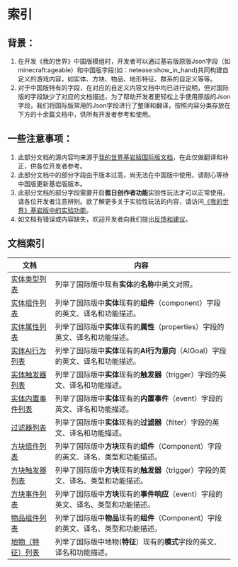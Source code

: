 # 索引
## 背景：
1. 在开发《我的世界》中国版模组时，开发者可以通过基岩版原版Json字段（如minecraft:ageable）和中国版字段(如：netease:show_in_hand)共同构建自定义的游戏内容，如实体、方块、物品、地形特征、群系的自定义等等。
2. 对于中国版特有的字段，在对应的自定义内容文档中均已进行说明，但对国际版的字段缺少了对应的文档描述，为了帮助开发者更轻松上手使用原版的Json字段，我们将国际版常用的Json字段进行了整理和翻译，按照内容分类存放在下方的十余篇文档中，供所有开发者参考和使用。
## 一些注意事项：
1. 此部分文档的源内容均来源于[我的世界基岩版国际版文档](https://learn.microsoft.com/zh-cn/minecraft/creator/reference)，在此仅做翻译和补正，供各位开发者参考。
2. 此部分文档中的部分字段由于版本过高，尚无法在中国版中使用，请耐心等待中国版更新基岩版版本。
3. 此部分文档的部分字段需要开启**假日创作者功能**实验性玩法才可以正常使用，请各位开发者注意辨别。欲了解更多关于实验性玩法的内容，请访问[《我的世界》基岩版中的实验功能](https://learn.microsoft.com/zh-cn/minecraft/creator/documents/experimentalfeaturestoggle)。
4. 如文档有错误或内容缺失，欢迎开发者向我们提出[反馈和建议](https://mcdev.webapp.163.com/#/feedbackModal)。

## 文档索引

| 文档    | 内容                         |
| ------------------------------------- | ------------------------------------------------------------ |
| [实体类型列表](./10-EntityList.md)     | 列举了国际版中现有**实体**的**名称**中英文对照。                         |
| [实体组件列表](./11-ComponentList.md)  | 列举了国际版中**实体**现有的**组件**（component）字段的英文、译名和功能描述。 |
| [实体属性列表](./12-PropertiesList.md) | 列举了国际版中**实体**现有的**属性**（properties）字段的英文、译名和功能描述。 |
| [实体AI行为列表](./13-AIGoalList.md)   | 列举了国际版中**实体**现有的**AI行为意向**（AIGoal）字段的英文、译名和功能描述。 |
| [实体触发器列表](./14-TriggerList.md)                   | 列举了国际版中**实体**现有的**触发器**（trigger）字段的英文、译名和功能描述。 |
| [实体内置事件列表](./15-EventList.md)                 | 列举了国际版中**实体**现有的**内置事件**（event）字段的英文、译名和功能描述。 |
| [过滤器列表](./16-FilterList.md)                       | 列举了国际版中**实体**现有的**过滤器**（filter）字段的英文、译名和功能描述。 |
| [方块组件列表](./17-BlockComponentList.md)                     | 列举了国际版中**方块**现有的**组件**（Component）字段的英文、译名、类型和功能描述。 |
| [方块触发器列表](./18-BlockTriggerList.md)                   | 列举了国际版中**方块**现有的**触发器**（trigger）字段的英文、译名、类型和功能描述。 |
| [方块事件列表](./19-BlockEventList.md)                     | 列举了国际版中**方块**现有的**事件响应**（event）字段的英文、译名、类型和功能描述。 |
| [物品组件列表](./20-ItemComponentList.md)                     | 列举了国际版中**物品**现有的**组件**（Component）字段的英文、译名、类型和功能描述。 |
| [地物（特征）列表](./21-FeatureList.md)                 | 列举了国际版中地物(**特征**）现有的**模式**字段的英文、译名和功能描述。 |